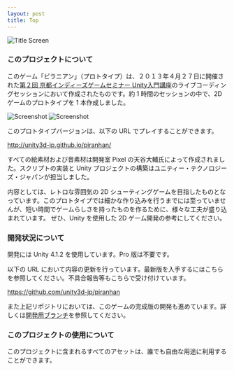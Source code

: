```yaml
---
layout: post
title: Top
---
```


![Title Screen](images/proto1.png)

### このプロジェクトについて

このゲーム「ピラニアン」（プロトタイプ）は、２０１３年４月２７日に開催された[第２回 京都インディーズゲームセミナー Unity入門講座](http://atnd.org/events/38509)のライブコーディングセッションにおいて作成されたものです。約 1 時間のセッションの中で、2D ゲームのプロトタイプを 1 本作成しました。

![Screenshot](images/proto2.png)
![Screenshot](images/proto4.png)

このプロトタイプバージョンは、以下の URL でプレイすることができます。

http://unity3d-jp.github.io/piranhan/

すべての絵素材および音素材は開発室 Pixel の天谷大輔氏によって作成されました。スクリプトの実装と Unity プロジェクトの構築はユニティー・テクノロジーズ・ジャパンが担当しました。

内容としては、レトロな雰囲気の 2D シューティングゲームを目指したものとなっています。このプロトタイプでは細かな作り込みを行うまでには至っていませんが、短い時間でゲームらしさを持ったものを作るために、様々な工夫が盛り込まれています。 ぜひ、Unity を使用した 2D ゲーム開発の参考にしてください。

### 開発状況について

開発には Unity 4.1.2 を使用しています。Pro 版は不要です。

以下の URL において内容の更新を行っています。最新版を入手するにはこちらを参照してください。不具合報告等もこちらで受け付けています。

https://github.com/unity3d-jp/piranhan

また上記リポジトリにおいては、このゲームの完成版の開発も進めています。詳しくは[開発用ブランチ](https://github.com/unity3d-jp/piranhan/tree/production)を参照してください。

### このプロジェクトの使用について

このプロジェクトに含まれるすべてのアセットは、誰でも自由な用途に利用することができます。
